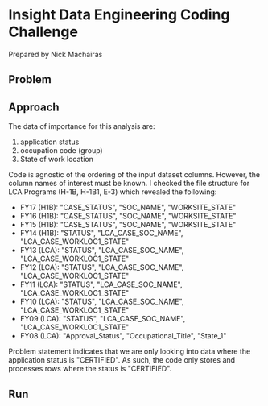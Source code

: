 # Insight Data Engineering Coding Challenge

Prepared by Nick Machairas


## Problem


## Approach

The data of importance for this analysis are:
1. application status
2. occupation code (group)
3. State of work location

Code is agnostic of the ordering of the input dataset columns. However, the 
column names of interest must be known. I checked the file structure for LCA 
Programs (H-1B, H-1B1, E-3) which revealed the following:

- FY17 (H1B): "CASE_STATUS", "SOC_NAME", "WORKSITE_STATE"
- FY16 (H1B): "CASE_STATUS", "SOC_NAME", "WORKSITE_STATE"
- FY15 (H1B): "CASE_STATUS", "SOC_NAME", "WORKSITE_STATE"
- FY14 (H1B): "STATUS", "LCA_CASE_SOC_NAME", "LCA_CASE_WORKLOC1_STATE"
- FY13 (LCA): "STATUS", "LCA_CASE_SOC_NAME", "LCA_CASE_WORKLOC1_STATE"
- FY12 (LCA): "STATUS", "LCA_CASE_SOC_NAME", "LCA_CASE_WORKLOC1_STATE"
- FY11 (LCA): "STATUS", "LCA_CASE_SOC_NAME", "LCA_CASE_WORKLOC1_STATE"
- FY10 (LCA): "STATUS", "LCA_CASE_SOC_NAME", "LCA_CASE_WORKLOC1_STATE"
- FY09 (LCA): "STATUS", "LCA_CASE_SOC_NAME", "LCA_CASE_WORKLOC1_STATE"
- FY08 (LCA): "Approval_Status", "Occupational_Title", "State_1"


Problem statement indicates that we are only looking into data where the
application status is "CERTIFIED". As such, the code only stores and processes 
rows where the status is "CERTIFIED".


## Run




